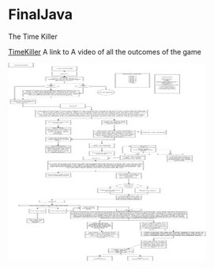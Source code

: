 # FinalJava
The Time Killer

<a href="https://youtu.be/7RBjwcXnC7c">TimeKiller</a>
A link to A video of all the outcomes of the game


<img src="JavaFinal.jpg" height = "400" width ="400">
